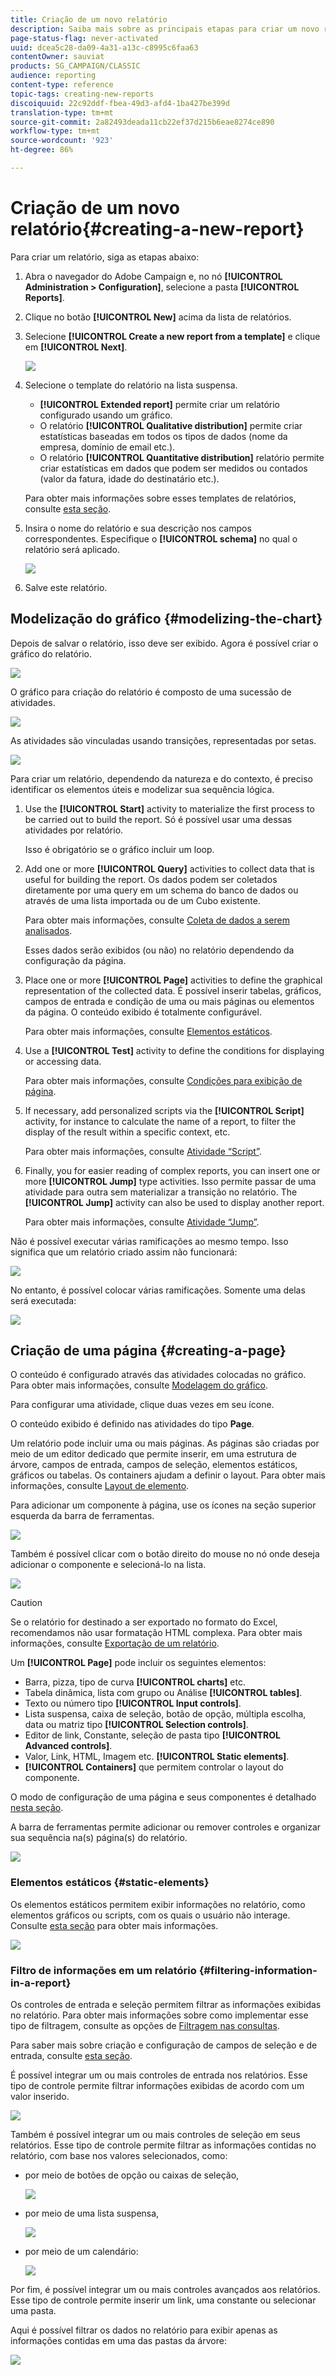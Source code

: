```yaml
---
title: Criação de um novo relatório
description: Saiba mais sobre as principais etapas para criar um novo relatório
page-status-flag: never-activated
uuid: dcea5c28-da09-4a31-a13c-c8995c6faa63
contentOwner: sauviat
products: SG_CAMPAIGN/CLASSIC
audience: reporting
content-type: reference
topic-tags: creating-new-reports
discoiquuid: 22c92ddf-fbea-49d3-afd4-1ba427be399d
translation-type: tm+mt
source-git-commit: 2a82493deada11cb22ef37d215b6eae8274ce890
workflow-type: tm+mt
source-wordcount: '923'
ht-degree: 86%

---
```



# Criação de um novo relatório{#creating-a-new-report}

Para criar um relatório, siga as etapas abaixo:

1. Abra o navegador do Adobe Campaign e, no nó **[!UICONTROL Administration > Configuration]**, selecione a pasta **[!UICONTROL Reports]**.
1. Clique no botão **[!UICONTROL New]** acima da lista de relatórios.
1. Selecione **[!UICONTROL Create a new report from a template]** e clique em **[!UICONTROL Next]**.

   ![](assets/s_ncs_advuser_report_wizard_new_01.png)

1. Selecione o template do relatório na lista suspensa.

   * **[!UICONTROL Extended report]** permite criar um relatório configurado usando um gráfico.
   * O relatório **[!UICONTROL Qualitative distribution]** permite criar estatísticas baseadas em todos os tipos de dados (nome da empresa, domínio de email etc.).
   * O relatório **[!UICONTROL Quantitative distribution]** relatório permite criar estatísticas em dados que podem ser medidos ou contados (valor da fatura, idade do destinatário etc.).

   Para obter mais informações sobre esses templates de relatórios, consulte [esta seção](../../reporting/using/about-descriptive-analysis.md).

1. Insira o nome do relatório e sua descrição nos campos correspondentes. Especifique o **[!UICONTROL schema]** no qual o relatório será aplicado.

   ![](assets/s_ncs_advuser_report_wizard_020.png)

1. Salve este relatório.

## Modelização do gráfico {#modelizing-the-chart}

Depois de salvar o relatório, isso deve ser exibido. Agora é possível criar o gráfico do relatório.

![](assets/s_ncs_user_report_wizard_021.png)

O gráfico para criação do relatório é composto de uma sucessão de atividades.

![](assets/s_ncs_advuser_report_wizard_031.png)

As atividades são vinculadas usando transições, representadas por setas.

![](assets/s_ncs_advuser_report_wizard_032.png)

Para criar um relatório, dependendo da natureza e do contexto, é preciso identificar os elementos úteis e modelizar sua sequência lógica.

1. Use the **[!UICONTROL Start]** activity to materialize the first process to be carried out to build the report. Só é possível usar uma dessas atividades por relatório.

   Isso é obrigatório se o gráfico incluir um loop.

1. Add one or more **[!UICONTROL Query]** activities to collect data that is useful for building the report. Os dados podem ser coletados diretamente por uma query em um schema do banco de dados ou através de uma lista importada ou de um Cubo existente.

   Para obter mais informações, consulte [Coleta de dados a serem analisados](../../reporting/using/collecting-data-to-analyze.md).

   Esses dados serão exibidos (ou não) no relatório dependendo da configuração da página.

1. Place one or more **[!UICONTROL Page]** activities to define the graphical representation of the collected data. É possível inserir tabelas, gráficos, campos de entrada e condição de uma ou mais páginas ou elementos da página. O conteúdo exibido é totalmente configurável.

   Para obter mais informações, consulte [Elementos estáticos](#static-elements).

1. Use a **[!UICONTROL Test]** activity to define the conditions for displaying or accessing data.

   Para obter mais informações, consulte [Condições para exibição de página](../../reporting/using/defining-a-conditional-content.md#conditioning-page-display).

1. If necessary, add personalized scripts via the **[!UICONTROL Script]** activity, for instance to calculate the name of a report, to filter the display of the result within a specific context, etc.

   Para obter mais informações, consulte [Atividade “Script”](../../reporting/using/advanced-functionalities.md#script-activity).

1. Finally, you for easier reading of complex reports, you can insert one or more **[!UICONTROL Jump]** type activities. Isso permite passar de uma atividade para outra sem materializar a transição no relatório. The **[!UICONTROL Jump]** activity can also be used to display another report.

   Para obter mais informações, consulte [Atividade “Jump”](../../reporting/using/advanced-functionalities.md#jump-activity).

Não é possível executar várias ramificações ao mesmo tempo. Isso significa que um relatório criado assim não funcionará:

![](assets/reporting_graph_sample_ko.png)

No entanto, é possível colocar várias ramificações. Somente uma delas será executada:

![](assets/reporting_graph_sample_ok.png)

## Criação de uma página {#creating-a-page}

O conteúdo é configurado através das atividades colocadas no gráfico. Para obter mais informações, consulte [Modelagem do gráfico](#modelizing-the-chart).

Para configurar uma atividade, clique duas vezes em seu ícone.

O conteúdo exibido é definido nas atividades do tipo **Page**.

Um relatório pode incluir uma ou mais páginas. As páginas são criadas por meio de um editor dedicado que permite inserir, em uma estrutura de árvore, campos de entrada, campos de seleção, elementos estáticos, gráficos ou tabelas. Os containers ajudam a definir o layout. Para obter mais informações, consulte [Layout de elemento](../../reporting/using/element-layout.md).

Para adicionar um componente à página, use os ícones na seção superior esquerda da barra de ferramentas.

![](assets/reporting_add_component_in_page.png)

Também é possível clicar com o botão direito do mouse no nó onde deseja adicionar o componente e selecioná-lo na lista.

![](assets/s_ncs_advuser_report_wizard_09.png)

>[!CAUTION]
>
>Se o relatório for destinado a ser exportado no formato do Excel, recomendamos não usar formatação HTML complexa. Para obter mais informações, consulte [Exportação de um relatório](../../reporting/using/actions-on-reports.md#exporting-a-report).

Um **[!UICONTROL Page]** pode incluir os seguintes elementos:

* Barra, pizza, tipo de curva **[!UICONTROL charts]** etc.
* Tabela dinâmica, lista com grupo ou Análise **[!UICONTROL tables]**.
* Texto ou número tipo **[!UICONTROL Input controls]**.
* Lista suspensa, caixa de seleção, botão de opção, múltipla escolha, data ou matriz tipo **[!UICONTROL Selection controls]**.
* Editor de link, Constante, seleção de pasta tipo **[!UICONTROL Advanced controls]**.
* Valor, Link, HTML, Imagem etc. **[!UICONTROL Static elements]**.
* **[!UICONTROL Containers]** que permitem controlar o layout do componente.

O modo de configuração de uma página e seus componentes é detalhado [nesta seção](../../web/using/about-web-forms.md).

A barra de ferramentas permite adicionar ou remover controles e organizar sua sequência na(s) página(s) do relatório.

![](assets/s_ncs_advuser_report_wizard_08.png)

### Elementos estáticos {#static-elements}

Os elementos estáticos permitem exibir informações no relatório, como elementos gráficos ou scripts, com os quais o usuário não interage. Consulte [esta seção](../../web/using/static-elements-in-a-web-form.md#inserting-html-content) para obter mais informações.

![](assets/s_advuser_report_page_activity_03.png)

### Filtro de informações em um relatório {#filtering-information-in-a-report}

Os controles de entrada e seleção permitem filtrar as informações exibidas no relatório. Para obter mais informações sobre como implementar esse tipo de filtragem, consulte as opções de [Filtragem nas consultas](../../reporting/using/collecting-data-to-analyze.md#filtering-options-in-the-queries).

Para saber mais sobre criação e configuração de campos de seleção e de entrada, consulte [esta seção](../../web/using/about-web-forms.md).

É possível integrar um ou mais controles de entrada nos relatórios. Esse tipo de controle permite filtrar informações exibidas de acordo com um valor inserido.

![](assets/reporting_control_text.png)

Também é possível integrar um ou mais controles de seleção em seus relatórios. Esse tipo de controle permite filtrar as informações contidas no relatório, com base nos valores selecionados, como:

* por meio de botões de opção ou caixas de seleção,

   ![](assets/reporting_radio_buttons.png)

* por meio de uma lista suspensa,

   ![](assets/reporting_control_list.png)

* por meio de um calendário:

   ![](assets/reporting_control_date.png)

Por fim, é possível integrar um ou mais controles avançados aos relatórios. Esse tipo de controle permite inserir um link, uma constante ou selecionar uma pasta.

Aqui é possível filtrar os dados no relatório para exibir apenas as informações contidas em uma das pastas da árvore:

![](assets/reporting_control_folder.png)
